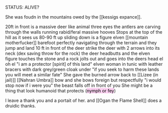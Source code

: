STATUS: ALIVE?

She was foudn in the mountains owed by the [[kessigs expance]]. 

20ft in front is a massive deer like animal three eyes the antlers are carving through the walls running rabid/feral massive hooves
Stops at the top of the hill as it sees us 80-90 ft up sliding down is a figure elven [[mountain motherfucker]] barefoot perfectly navigating through the terrain and they jump and land 10 ft in front of the deer strike the deer with 2 arrows into its neck
(dex saving throw for the rock)
the deer headbutts and the elven figure touches the stone and a rock jolts out and goes into the deers head el oh el
"i am a protector [spirit] of this land" elven woman in tunic with leather bracers with dark grey/green cloak under
"if you seek to harm these lands you will meet a similar fate"
She gave the burned arrow back to [[Lizee (in jail)]]
[[Nahran Umbra]] bow and she bows foreign but respectfully "i would stop now if i were you" 
the beast falls off in front of you
She might be a thing that look humanoid that protects (<mark style="background: #FFB8EBA6;">nymph or fey</mark>)

I leave a thank you and a portait of her. and [[Ogan the Flame Shell]] does a druidic thanks.